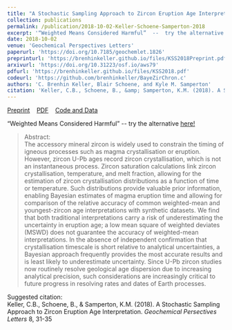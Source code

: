```yaml
---
title: "A Stochastic Sampling Approach to Zircon Eruption Age Interpretation"
collection: publications
permalink: /publication/2018-10-02-Keller-Schoene-Samperton-2018
excerpt: '“Weighted Means Considered Harmful”  --  try the alternative [<u>here!</u>](https://mybinder.org/v2/gh/brenhinkeller/BayeZirChron.c/master?filepath=julia%2Fdemo.ipynb)'
date: 2018-10-02
venue: 'Geochemical Perspectives Letters'
paperurl: 'https://doi.org/10.7185/geochemlet.1826'
preprinturl: 'https://brenhinkeller.github.io/files/KSS2018Preprint.pdf'
arxivurl: 'https://doi.org/10.31223/osf.io/aws79'
pdfurl: 'https://brenhinkeller.github.io/files/KSS2018.pdf'
codeurl: 'https://github.com/brenhinkeller/BayeZirChron.c'
authors: 'C. Brenhin Keller, Blair Schoene, and Kyle M. Samperton'
citation: 'Keller, C.B., Schoene, B., &amp; Samperton, K.M. (2018). A Stochastic Sampling Approach to Zircon Eruption Age Interpretation. <i>Geochemical Persectives Letters</i> 8, 31-35'
---
```

<a href='https://brenhinkeller.github.io/files/KSS2018Preprint.pdf'>Preprint</a>&nbsp;&nbsp;&nbsp;&nbsp;<a href='https://brenhinkeller.github.io/files/KSS2018.pdf'>PDF</a>&nbsp;&nbsp;&nbsp;&nbsp;<a href='https://github.com/brenhinkeller/BayeZirChron.c'>Code and Data</a>&nbsp;&nbsp;&nbsp;&nbsp;

“Weighted Means Considered Harmful”  --  try the alternative [<u>here!</u>](https://mybinder.org/v2/gh/brenhinkeller/BayeZirChron.c/master?filepath=julia%2Fdemo.ipynb)

>Abstract: <br/>The accessory mineral zircon is widely used to constrain the timing of igneous processes such as magma crystallisation or eruption. However, zircon U-Pb ages record zircon crystallisation, which is not an instantaneous process. Zircon saturation calculations link zircon crystallisation, temperature, and melt fraction, allowing for the estimation of zircon crystallisation distributions as a function of time or temperature. Such distributions provide valuable prior information, enabling Bayesian estimates of magma eruption time and allowing for comparison of the relative accuracy of common weighted-mean and youngest-zircon age interpretations with synthetic datasets. We find that both traditional interpretations carry a risk of underestimating the uncertainty in eruption age; a low mean square of weighted deviates (MSWD) does not guarantee the accuracy of weighted-mean interpretations. In the absence of independent confirmation that crystallisation timescale is short relative to analytical uncertainties, a Bayesian approach frequently provides the most accurate results and is least likely to underestimate uncertainty. Since U-Pb zircon studies now routinely resolve geological age dispersion due to increasing analytical precision, such considerations are increasingly critical to future progress in resolving rates and dates of Earth processes.

Suggested citation: <br/>Keller, C.B., Schoene, B., & Samperton, K.M. (2018). A Stochastic Sampling Approach to Zircon Eruption Age Interpretation. <i>Geochemical Persectives Letters</i> 8, 31-35
